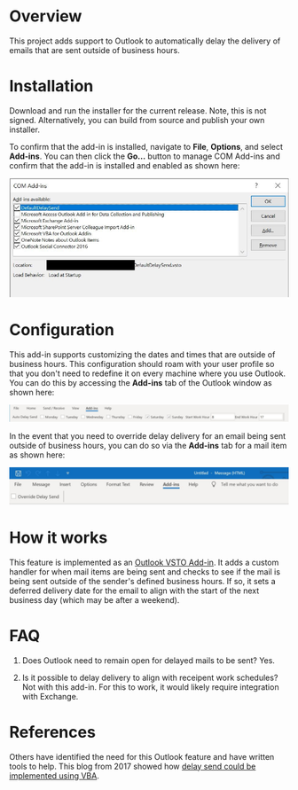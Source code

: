 # Overview

This project adds support to Outlook to automatically delay the delivery of emails that are sent outside of business hours.

# Installation

Download and run the installer for the current release. Note, this is not signed. Alternatively, you can build from source and publish your own installer.

To confirm that the add-in is installed, navigate to **File**, **Options**, and select **Add-ins**. You can then click the **Go...** button to manage COM Add-ins and confirm that the add-in is installed and enabled as shown here:

![Add-in enablement status](https://github.com/epakskape/autodelaysend/raw/master/doc/addin.JPG)

# Configuration

This add-in supports customizing the dates and times that are outside of business hours. This configuration should roam with your user profile so that you don't need to redefine it on every machine where you use Outlook. You can do this by accessing the **Add-ins** tab of the Outlook window as shown here:

![Configuration via explorer ribbon](https://github.com/epakskape/autodelaysend/raw/master/doc/explorer_ribbon.jpg)

In the event that you need to override delay delivery for an email being sent outside of business hours, you can do so via the **Add-ins** tab for a mail item as shown here:

![Overriding delay send via mail ribbon](https://github.com/epakskape/autodelaysend/raw/master/doc/mail_ribbon.jpg)

# How it works

This feature is implemented as an [Outlook VSTO Add-in](https://docs.microsoft.com/en-us/visualstudio/vsto/walkthrough-creating-your-first-vsto-add-in-for-outlook?view=vs-2019). It adds a custom handler for when mail items are being sent and checks to see if the mail is being sent outside of the sender's defined business hours. If so, it sets a deferred delivery date for the email to align with the start of the next business day (which may be after a weekend).

# FAQ

1. Does Outlook need to remain open for delayed mails to be sent? Yes.

2. Is it possible to delay delivery to align with receipent work schedules? Not with this add-in. For this to work, it would likely require integration with Exchange.

# References

Others have identified the need for this Outlook feature and have written tools to help. This blog from 2017 showed how [delay send could be implemented using VBA](https://medium.com/@BMatB/delaying-email-sending-outlook-vba-dbfd41a6ad01).